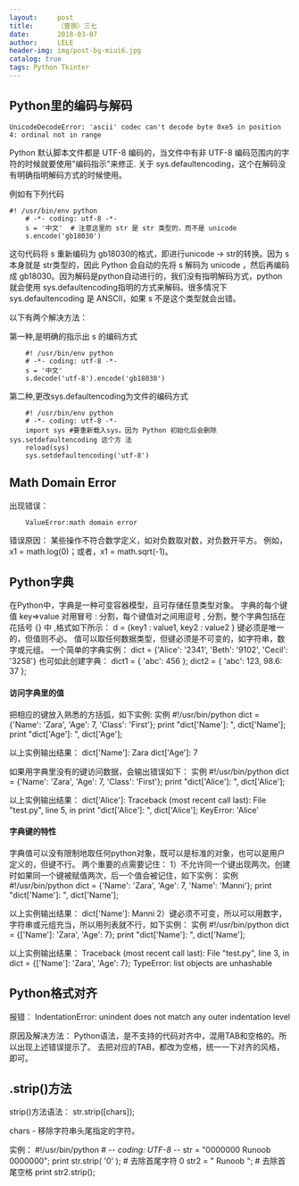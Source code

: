 ```yaml
---
layout:     post
title:      （壹捌）三七
date:       2018-03-07
author:     LELE
header-img: img/post-bg-miui6.jpg
catalog: true
tags: Python Tkinter 
---
```


## Python里的编码与解码
  
    UnicodeDecodeError: 'ascii' codec can't decode byte 0xe5 in position 4: ordinal not in range
  
Python 默认脚本文件都是 UTF-8 编码的，当文件中有非 UTF-8 编码范围内的字符的时候就要使用"编码指示"来修正. 关于 sys.defaultencoding，这个在解码没有明确指明解码方式的时候使用。

例如有下列代码
  
    #! /usr/bin/env python   
		# -*- coding: utf-8 -*-   
		s = '中文'  # 注意这里的 str 是 str 类型的，而不是 unicode   
		s.encode('gb18030')    
  
这句代码将 s 重新编码为 gb18030的格式，即进行unicode -> str的转换。因为 s 本身就是 str类型的，因此 Python 会自动的先将 s 解码为 unicode ，然后再编码成 gb18030。因为解码是python自动进行的，我们没有指明解码方式，python 就会使用 sys.defaultencoding指明的方式来解码。很多情况下 sys.defaultencoding 是 ANSCII，如果 s 不是这个类型就会出错。

以下有两个解决方法：

第一种,是明确的指示出 s 的编码方式

		#! /usr/bin/env python 
		# -*- coding: utf-8 -*- 
		s = '中文' 
		s.decode('utf-8').encode('gb18030') 
第二种,更改sys.defaultencoding为文件的编码方式

		#! /usr/bin/env python 
		# -*- coding: utf-8 -*- 
		import sys #要重新载入sys。因为 Python 初始化后会删除 sys.setdefaultencoding 这个方 法
		reload(sys) 
		sys.setdefaultencoding('utf-8')

## Math Domain Error
出现错误：
		
		ValueError:math domain error

错误原因：
某些操作不符合数学定义，如对负数取对数，对负数开平方。
例如，x1 = math.log(0)；或者，x1 = math.sqrt(-1)。

## Python字典
在Python中，字典是一种可变容器模型，且可存储任意类型对象。
字典的每个键值 key=>value 对用冒号 : 分割，每个键值对之间用逗号 , 分割，整个字典包括在花括号 {} 中 ,格式如下所示：
		d = {key1 : value1, key2 : value2 }
键必须是唯一的，但值则不必。
值可以取任何数据类型，但键必须是不可变的，如字符串，数字或元组。
一个简单的字典实例：
		dict = {'Alice': '2341', 'Beth': '9102', 'Cecil': '3258'}
也可如此创建字典：
		dict1 = { 'abc': 456 };
		dict2 = { 'abc': 123, 98.6: 37 };
		
#### 访问字典里的值
把相应的键放入熟悉的方括弧，如下实例:
实例
		#!/usr/bin/python
		dict = {'Name': 'Zara', 'Age': 7, 'Class': 'First'};
		print "dict['Name']: ", dict['Name'];
		print "dict['Age']: ", dict['Age'];
		
以上实例输出结果：
		dict['Name']:  Zara
		dict['Age']:  7
		
如果用字典里没有的键访问数据，会输出错误如下：
实例
		#!/usr/bin/python
		dict = {'Name': 'Zara', 'Age': 7, 'Class': 'First'};
		print "dict['Alice']: ", dict['Alice'];
		
以上实例输出结果：
		dict['Alice']: 
		Traceback (most recent call last):
  		File "test.py", line 5, in <module>
    print "dict['Alice']: ", dict['Alice'];
		KeyError: 'Alice'

#### 字典键的特性
字典值可以没有限制地取任何python对象，既可以是标准的对象，也可以是用户定义的，但键不行。
两个重要的点需要记住：
1）不允许同一个键出现两次。创建时如果同一个键被赋值两次，后一个值会被记住，如下实例：
实例
		#!/usr/bin/python
		dict = {'Name': 'Zara', 'Age': 7, 'Name': 'Manni'};
		print "dict['Name']: ", dict['Name'];
		
以上实例输出结果：
		dict['Name']:  Manni
2）键必须不可变，所以可以用数字，字符串或元组充当，所以用列表就不行，如下实例：
实例
		#!/usr/bin/python
		dict = {['Name']: 'Zara', 'Age': 7};
		print "dict['Name']: ", dict['Name'];
		
以上实例输出结果：
		Traceback (most recent call last):
		  File "test.py", line 3, in <module>
		    dict = {['Name']: 'Zara', 'Age': 7};
		TypeError: list objects are unhashable
		
## Python格式对齐
报错：
		IndentationError: unindent does not match any outer indentation level
		
原因及解决方法：
	Python语法，是不支持的代码对齐中，混用TAB和空格的。所以出现上述错误提示了。
	去把对应的TAB，都改为空格，统一一下对齐的风格，即可。
	 
## .strip()方法
strip()方法语法：
		str.strip([chars]);

chars - 移除字符串头尾指定的字符。

实例：
		#!/usr/bin/python
		# -*- coding: UTF-8 -*- 
		str = "0000000     Runoob  0000000"; 
		print str.strip( '0' );  # 去除首尾字符 0
		str2 = "   Runoob      ";   # 去除首尾空格
		print str2.strip();
